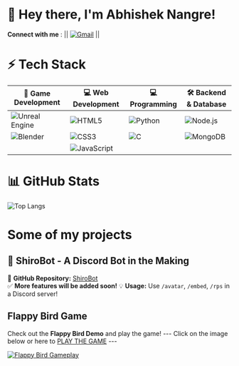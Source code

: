 # 👋 Hey there, I'm Abhishek Nangre!  
  **Connect with me** :
|| [![Gmail](https://img.shields.io/badge/Gmail-D14836?style=for-the-badge&logo=gmail&logoColor=white)](mailto:tunqwb@gmail.com)  ||

# ⚡ Tech Stack  


| 🚀 **Game Development** | 💻 **Web Development** | 💻 **Programming** | 🛠 **Backend & Database** |
|---|---|---|---|
| ![Unreal Engine](https://img.shields.io/badge/Unreal%20Engine-000?style=flat&logo=unreal-engine&logoColor=white) | ![HTML5](https://img.shields.io/badge/HTML5-E34F26?style=flat&logo=html5&logoColor=white) | ![Python](https://img.shields.io/badge/Python-3776AB?style=flat&logo=python&logoColor=white) | ![Node.js](https://img.shields.io/badge/Node.js-339933?style=flat&logo=node.js&logoColor=white) |
| ![Blender](https://img.shields.io/badge/Blender-F5792A?style=flat&logo=blender&logoColor=white) | ![CSS3](https://img.shields.io/badge/CSS3-1572B6?style=flat&logo=css3&logoColor=white) | ![C](https://img.shields.io/badge/C-A8B9CC?style=flat&logo=c&logoColor=black) | ![MongoDB](https://img.shields.io/badge/MongoDB-47A248?style=flat&logo=mongodb&logoColor=white) |
|  | ![JavaScript](https://img.shields.io/badge/JavaScript-F7DF1E?style=flat&logo=javascript&logoColor=black) |  |  |

# 📊 GitHub Stats  
![Top Langs](https://github-readme-stats.vercel.app/api/top-langs/?username=karmaren&layout=compact&theme=dark&hide_border=true)

# Some of my projects

## 👾 ShiroBot - A Discord Bot in the Making 
🔗 **GitHub Repository:** [ShiroBot](YOUR_REPO_LINK)  
✅ **More features will be added soon!**
💡 **Usage:** Use `/avatar`, `/embed`, `/rps` in a Discord server!  

## Flappy Bird Game
Check out the **Flappy Bird Demo** and play the game!
 --- Click on the image below or here to [PLAY THE GAME](https://karmaren.github.io/flappy-birdy/) ---
 
[![Flappy Bird Gameplay](https://i.imgur.com/HzEITqk.gif)](https://karmaren.github.io/flappy-birdy/)  
